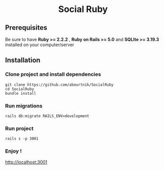 <h1 align="center">
  <br>
  Social Ruby
  <br>
</h1>

## Prerequisites

Be sure to have **Ruby >= 2.2.2** , **Ruby on Rails >= 5.0** and **SQLIte >= 3.19.3** installed on your computer/server

## Installation

### Clone project and install dependencies

```shell
git clone https://github.com/abourtnik/SocialRuby
cd SocialRuby
bundle install
```

### Run migrations

```shell
rails db:migrate RAILS_ENV=development
```

### Run project

```shell
rails s -p 3001
```

### Enjoy !

[http://localhost:3001](http://localhost:3001)


